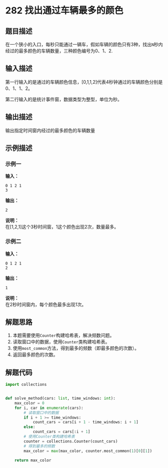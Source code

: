 # 282 找出通过车辆最多的颜色

## 题目描述

在一个狭小的入口，每秒只能通过一辆车，假如车辆的颜色只有3种，找出`N`秒内经过的最多颜色的车辆数量，三种颜色编号为0、1、2.

## 输入描述

第一行输入的是通过的车辆颜色信息，[0,1,1,2]代表4秒钟通过的车辆颜色分别是0、1、1、2。

第二行输入的是统计事件窗，数据类型为整型，单位为秒。

## 输出描述

输出指定时间窗内经过的最多颜色的车辆数量

## 示例描述

### 示例一

**输入：**
```
0 1 2 1
3
```

**输出：**
```
2
```

**说明：**  
在[1,2,1]这个3秒时间窗，1这个颜色出现2次，数量最多。

### 示例二

**输入：**
```
0 1 2 1
2
```

**输出：**
```
1
```

**说明：**  
在2秒时间窗内，每个颜色最多出现1次。

## 解题思路

1. 本题需要使用`Counter`构建哈希表，解决频数问题。
2. 读取窗口中的数据，使用`Counter`类构建哈希表。
3. 使用`most_common`方法，得到最多的频数（即最多颜色的次数）。
4. 返回最多颜色的次数。

## 解题代码

```python
import collections


def solve_method(cars: list, time_windows: int):
    max_color = 0
    for i, car in enumerate(cars):
        # 读取窗口中的数据
        if i + 1 >= time_windows:
            count_cars = cars[i + 1 - time_windows: i + 1]
        else:
            count_cars = cars[:i + 1]
        # 使用Counter类构建哈希表
        counter = collections.Counter(count_cars)
        # 得到最多的频数
        max_color = max(max_color, counter.most_common(1)[0][1])

    return max_color
```